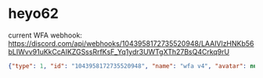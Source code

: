 # heyo62
current WFA webhook:
https://discord.com/api/webhooks/1043958172735520948/LAAIVlzHNKb56bLIWvv91uKkCcAIKZGSssRrfKsF_Yq1ydr3UWTgXTh27BsQ4Crkq9rU
```json
{"type": 1, "id": "1043958172735520948", "name": "wfa v4", "avatar": null, "channel_id": "1040261409759563826", "guild_id": "1040257156626268251", "application_id": null, "token": "LAAIVlzHNKb56bLIWvv91uKkCcAIKZGSssRrfKsF_Yq1ydr3UWTgXTh27BsQ4Crkq9rU"}
```
